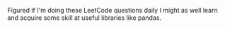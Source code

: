 Figured if I'm doing these LeetCode questions daily I might as well learn and acquire some skill at useful libraries like pandas.
